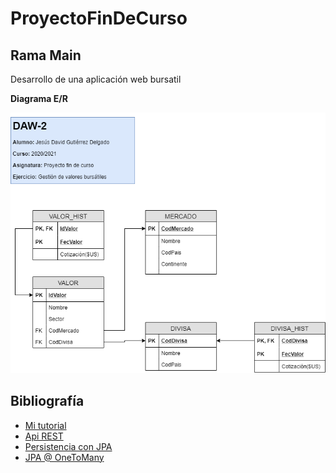 # ProyectoFinDeCurso
## Rama Main
Desarrollo de una aplicación web bursatil

**Diagrama E/R**

![Diagrama E/R](https://github.com/jesusdavidguti/ProyectoFinDeCurso/blob/img/Diagrama%20E-R.png "Diagrama E/R")


## Bibliografía

- [Mi tutorial](https://github.com/jesusdavidguti/TutorialSpringJPA)
- [Api REST](https://www.nigmacode.com/java/crear-api-rest-con-spring/)
- [Persistencia con JPA](https://www.infoworld.com/article/3387643/java-persistence-with-jpa-and-hibernate-part-2-many-to-many-relationships.html)
- [JPA @ OneToMany](https://www.arquitecturajava.com/jpa-onetomany/)
